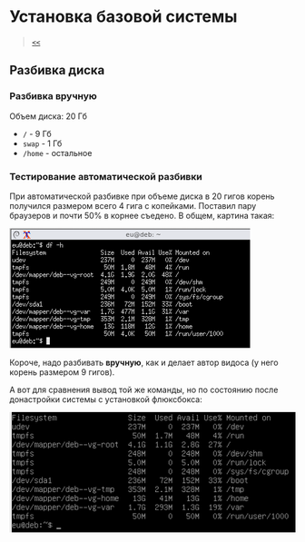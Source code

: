 # Установка базовой системы

> [`<<`](../index.md)

## Разбивка диска

### Разбивка вручную

Объем диска: 20 Гб
- `/` - 9 Гб
- `swap` - 1 Гб
- `/home` - остальное


### Тестирование автоматической разбивки

При автоматической разбивке при объеме диска в 20 гигов корень получился размером всего 4 гига с копейками. Поставил пару браузеров и почти 50% в корнее съедено. В общем, картина такая:

![](../img/hdd-auto.png "Комаднда df -h")

Короче, надо разбивать **вручную**, как и делает автор видоса (у него корень размером 9 гигов).

А вот для сравнения вывод той же команды, но по состоянию после донастройки системы с установкой флюксбокса:

![](../img/hdd-auto1.png)

